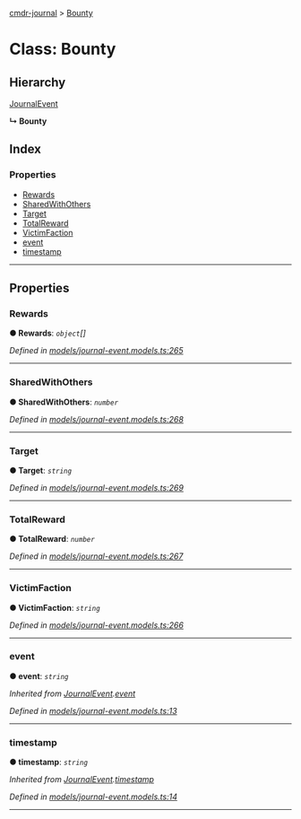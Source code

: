 [cmdr-journal](../README.md) > [Bounty](../classes/bounty.md)



# Class: Bounty

## Hierarchy


 [JournalEvent](journalevent.md)

**↳ Bounty**







## Index

### Properties

* [Rewards](bounty.md#rewards)
* [SharedWithOthers](bounty.md#sharedwithothers)
* [Target](bounty.md#target)
* [TotalReward](bounty.md#totalreward)
* [VictimFaction](bounty.md#victimfaction)
* [event](bounty.md#event)
* [timestamp](bounty.md#timestamp)



---
## Properties
<a id="rewards"></a>

###  Rewards

**●  Rewards**:  *`object`[]* 

*Defined in [models/journal-event.models.ts:265](https://github.com/chrisbruford/cmdr-journal/blob/1e4d048/src/models/journal-event.models.ts#L265)*





___

<a id="sharedwithothers"></a>

###  SharedWithOthers

**●  SharedWithOthers**:  *`number`* 

*Defined in [models/journal-event.models.ts:268](https://github.com/chrisbruford/cmdr-journal/blob/1e4d048/src/models/journal-event.models.ts#L268)*





___

<a id="target"></a>

###  Target

**●  Target**:  *`string`* 

*Defined in [models/journal-event.models.ts:269](https://github.com/chrisbruford/cmdr-journal/blob/1e4d048/src/models/journal-event.models.ts#L269)*





___

<a id="totalreward"></a>

###  TotalReward

**●  TotalReward**:  *`number`* 

*Defined in [models/journal-event.models.ts:267](https://github.com/chrisbruford/cmdr-journal/blob/1e4d048/src/models/journal-event.models.ts#L267)*





___

<a id="victimfaction"></a>

###  VictimFaction

**●  VictimFaction**:  *`string`* 

*Defined in [models/journal-event.models.ts:266](https://github.com/chrisbruford/cmdr-journal/blob/1e4d048/src/models/journal-event.models.ts#L266)*





___

<a id="event"></a>

###  event

**●  event**:  *`string`* 

*Inherited from [JournalEvent](journalevent.md).[event](journalevent.md#event)*

*Defined in [models/journal-event.models.ts:13](https://github.com/chrisbruford/cmdr-journal/blob/1e4d048/src/models/journal-event.models.ts#L13)*





___

<a id="timestamp"></a>

###  timestamp

**●  timestamp**:  *`string`* 

*Inherited from [JournalEvent](journalevent.md).[timestamp](journalevent.md#timestamp)*

*Defined in [models/journal-event.models.ts:14](https://github.com/chrisbruford/cmdr-journal/blob/1e4d048/src/models/journal-event.models.ts#L14)*





___


